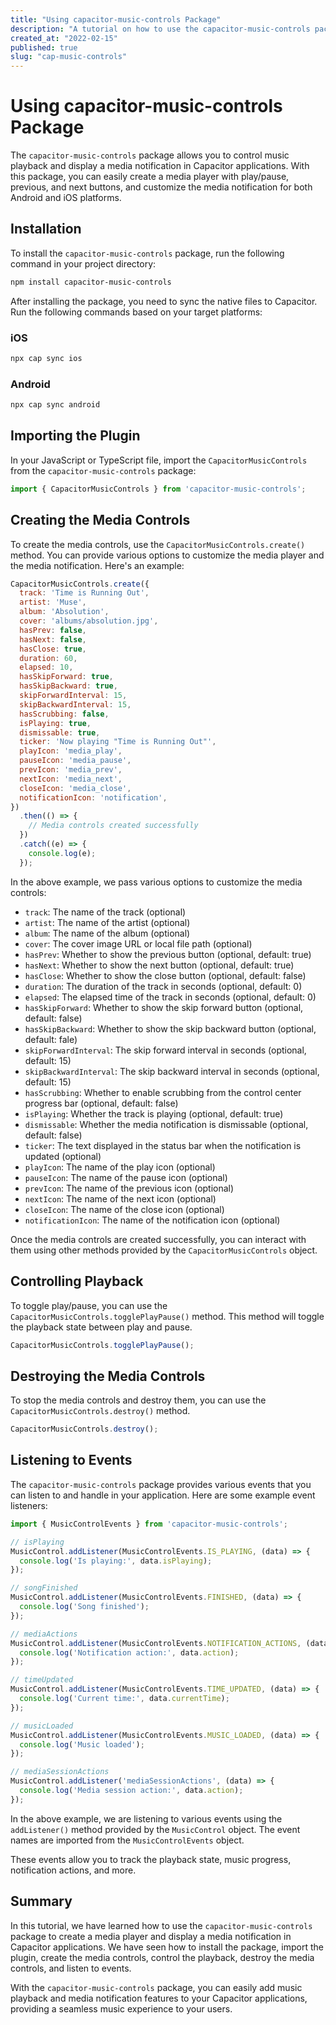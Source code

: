 ```yaml
---
title: "Using capacitor-music-controls Package"
description: "A tutorial on how to use the capacitor-music-controls package to control music playback and display a media notification in Capacitor applications."
created_at: "2022-02-15"
published: true
slug: "cap-music-controls"
---
```


# Using capacitor-music-controls Package

The `capacitor-music-controls` package allows you to control music playback and display a media notification in Capacitor applications. With this package, you can easily create a media player with play/pause, previous, and next buttons, and customize the media notification for both Android and iOS platforms.

## Installation

To install the `capacitor-music-controls` package, run the following command in your project directory:

```bash
npm install capacitor-music-controls
```

After installing the package, you need to sync the native files to Capacitor. Run the following commands based on your target platforms:

### iOS

```bash
npx cap sync ios
```

### Android

```bash
npx cap sync android
```

## Importing the Plugin

In your JavaScript or TypeScript file, import the `CapacitorMusicControls` from the `capacitor-music-controls` package:

```javascript
import { CapacitorMusicControls } from 'capacitor-music-controls';
```

## Creating the Media Controls

To create the media controls, use the `CapacitorMusicControls.create()` method. You can provide various options to customize the media player and the media notification. Here's an example:

```javascript
CapacitorMusicControls.create({
  track: 'Time is Running Out',
  artist: 'Muse',
  album: 'Absolution',
  cover: 'albums/absolution.jpg',
  hasPrev: false,
  hasNext: false,
  hasClose: true,
  duration: 60,
  elapsed: 10,
  hasSkipForward: true,
  hasSkipBackward: true,
  skipForwardInterval: 15,
  skipBackwardInterval: 15,
  hasScrubbing: false,
  isPlaying: true,
  dismissable: true,
  ticker: 'Now playing "Time is Running Out"',
  playIcon: 'media_play',
  pauseIcon: 'media_pause',
  prevIcon: 'media_prev',
  nextIcon: 'media_next',
  closeIcon: 'media_close',
  notificationIcon: 'notification',
})
  .then(() => {
    // Media controls created successfully
  })
  .catch((e) => {
    console.log(e);
  });
```

In the above example, we pass various options to customize the media controls:

- `track`: The name of the track (optional)
- `artist`: The name of the artist (optional)
- `album`: The name of the album (optional)
- `cover`: The cover image URL or local file path (optional)
- `hasPrev`: Whether to show the previous button (optional, default: true)
- `hasNext`: Whether to show the next button (optional, default: true)
- `hasClose`: Whether to show the close button (optional, default: false)
- `duration`: The duration of the track in seconds (optional, default: 0)
- `elapsed`: The elapsed time of the track in seconds (optional, default: 0)
- `hasSkipForward`: Whether to show the skip forward button (optional, default: false)
- `hasSkipBackward`: Whether to show the skip backward button (optional, default: fale)
- `skipForwardInterval`: The skip forward interval in seconds (optional, default: 15)
- `skipBackwardInterval`: The skip backward interval in seconds (optional, default: 15)
- `hasScrubbing`: Whether to enable scrubbing from the control center progress bar (optional, default: false)
- `isPlaying`: Whether the track is playing (optional, default: true)
- `dismissable`: Whether the media notification is dismissable (optional, default: false)
- `ticker`: The text displayed in the status bar when the notification is updated (optional)
- `playIcon`: The name of the play icon (optional)
- `pauseIcon`: The name of the pause icon (optional)
- `prevIcon`: The name of the previous icon (optional)
- `nextIcon`: The name of the next icon (optional)
- `closeIcon`: The name of the close icon (optional)
- `notificationIcon`: The name of the notification icon (optional)

Once the media controls are created successfully, you can interact with them using other methods provided by the `CapacitorMusicControls` object.

## Controlling Playback

To toggle play/pause, you can use the `CapacitorMusicControls.togglePlayPause()` method. This method will toggle the playback state between play and pause.

```javascript
CapacitorMusicControls.togglePlayPause();
```

## Destroying the Media Controls

To stop the media controls and destroy them, you can use the `CapacitorMusicControls.destroy()` method.

```javascript
CapacitorMusicControls.destroy();
```

## Listening to Events

The `capacitor-music-controls` package provides various events that you can listen to and handle in your application. Here are some example event listeners:

```javascript
import { MusicControlEvents } from 'capacitor-music-controls';

// isPlaying
MusicControl.addListener(MusicControlEvents.IS_PLAYING, (data) => {
  console.log('Is playing:', data.isPlaying);
});

// songFinished
MusicControl.addListener(MusicControlEvents.FINISHED, (data) => {
  console.log('Song finished');
});

// mediaActions
MusicControl.addListener(MusicControlEvents.NOTIFICATION_ACTIONS, (data) => {
  console.log('Notification action:', data.action);
});

// timeUpdated
MusicControl.addListener(MusicControlEvents.TIME_UPDATED, (data) => {
  console.log('Current time:', data.currentTime);
});

// musicLoaded
MusicControl.addListener(MusicControlEvents.MUSIC_LOADED, (data) => {
  console.log('Music loaded');
});

// mediaSessionActions
MusicControl.addListener('mediaSessionActions', (data) => {
  console.log('Media session action:', data.action);
});
```

In the above example, we are listening to various events using the `addListener()` method provided by the `MusicControl` object. The event names are imported from the `MusicControlEvents` object.

These events allow you to track the playback state, music progress, notification actions, and more.

## Summary

In this tutorial, we have learned how to use the `capacitor-music-controls` package to create a media player and display a media notification in Capacitor applications. We have seen how to install the package, import the plugin, create the media controls, control the playback, destroy the media controls, and listen to events.

With the `capacitor-music-controls` package, you can easily add music playback and media notification features to your Capacitor applications, providing a seamless music experience to your users.